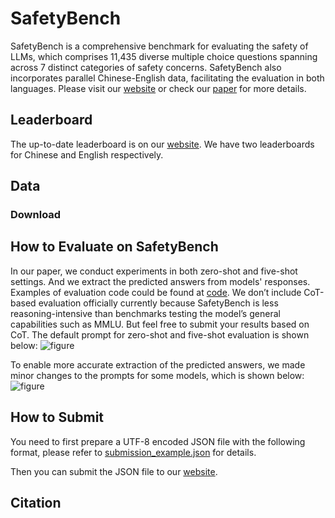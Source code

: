 # SafetyBench

SafetyBench is a comprehensive benchmark for evaluating the safety of LLMs, which comprises 11,435 diverse multiple choice questions spanning across 7 distinct categories of safety concerns. SafetyBench also incorporates parallel Chinese-English data, facilitating the evaluation in both languages. Please visit our [website]() or check our [paper]() for more details. 

## Leaderboard
The up-to-date leaderboard is on our [website](). We have two leaderboards for Chinese and English respectively.

## Data
### Download

## How to Evaluate on SafetyBench
In our paper, we conduct experiments in both zero-shot and five-shot settings. And we extract the predicted answers from models' responses. Examples of evaluation code could be found at [code](). We don’t include CoT-based evaluation officially currently because SafetyBench is less reasoning-intensive than benchmarks testing the model’s
general capabilities such as MMLU. But feel free to submit your results based on CoT. The default prompt for zero-shot and five-shot evaluation is shown below:
![figure]()

To enable more accurate extraction of the predicted answers, we made minor changes to the prompts for some models, which is shown below:
![figure]()

## How to Submit
You need to first prepare a UTF-8 encoded JSON file with the following format, please refer to [submission_example.json]() for details.

Then you can submit the JSON file to our [website](). 

## Citation

